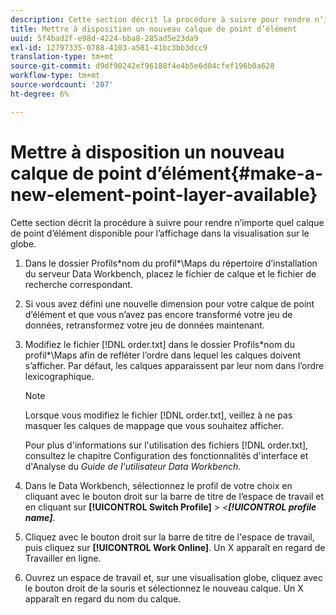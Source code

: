 ```yaml
---
description: Cette section décrit la procédure à suivre pour rendre n’importe quel calque de point d’élément disponible pour l’affichage dans la visualisation sur le globe.
title: Mettre à disposition un nouveau calque de point d’élément
uuid: 5f4bad2f-e98d-4224-bba8-285ad5e23da9
exl-id: 12797335-0788-4103-a581-41bc3bb3dcc9
translation-type: tm+mt
source-git-commit: d9df90242ef96188f4e4b5e6d04cfef196b0a628
workflow-type: tm+mt
source-wordcount: '207'
ht-degree: 6%

---
```


# Mettre à disposition un nouveau calque de point d’élément{#make-a-new-element-point-layer-available}

Cette section décrit la procédure à suivre pour rendre n’importe quel calque de point d’élément disponible pour l’affichage dans la visualisation sur le globe.

1. Dans le dossier Profils\*nom du profil*\Maps du répertoire d’installation du serveur Data Workbench, placez le fichier de calque et le fichier de recherche correspondant.
1. Si vous avez défini une nouvelle dimension pour votre calque de point d’élément et que vous n’avez pas encore transformé votre jeu de données, retransformez votre jeu de données maintenant.
1. Modifiez le fichier [!DNL order.txt] dans le dossier Profils\*nom du profil*\Maps afin de refléter l’ordre dans lequel les calques doivent s’afficher. Par défaut, les calques apparaissent par leur nom dans l’ordre lexicographique.

   >[!NOTE]
   >
   >Lorsque vous modifiez le fichier [!DNL order.txt], veillez à ne pas masquer les calques de mappage que vous souhaitez afficher.

   Pour plus d&#39;informations sur l&#39;utilisation des fichiers [!DNL order.txt], consultez le chapitre Configuration des fonctionnalités d&#39;interface et d&#39;Analyse du *Guide de l&#39;utilisateur Data Workbench*.

1. Dans le Data Workbench, sélectionnez le profil de votre choix en cliquant avec le bouton droit sur la barre de titre de l’espace de travail et en cliquant sur **[!UICONTROL Switch Profile]** > *&lt;**[!UICONTROL profile name]***.
1. Cliquez avec le bouton droit sur la barre de titre de l&#39;espace de travail, puis cliquez sur **[!UICONTROL Work Online]**. Un X apparaît en regard de Travailler en ligne.
1. Ouvrez un espace de travail et, sur une visualisation globe, cliquez avec le bouton droit de la souris et sélectionnez le nouveau calque. Un X apparaît en regard du nom du calque.
